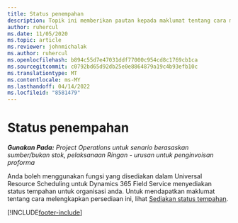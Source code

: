 ```yaml
---
title: Status penempahan
description: Topik ini memberikan pautan kepada maklumat tentang cara menyediakan status tempahan untuk Project Operations.
author: ruhercul
ms.date: 11/05/2020
ms.topic: article
ms.reviewer: johnmichalak
ms.author: ruhercul
ms.openlocfilehash: b894c55d7e47031ddf77000c954cd8c1769cb1ca
ms.sourcegitcommit: c0792bd65d92db25e0e8864879a19c4b93efb10c
ms.translationtype: MT
ms.contentlocale: ms-MY
ms.lasthandoff: 04/14/2022
ms.locfileid: "8581479"
---
```

# <a name="booking-statuses"></a>Status penempahan

_**Gunakan Pada:** Project Operations untuk senario berasaskan sumber/bukan stok, pelaksanaan Ringan - urusan untuk penginvoisan proforma_

Anda boleh menggunakan fungsi yang disediakan dalam Universal Resource Scheduling untuk Dynamics 365 Field Service menyediakan status tempahan untuk organisasi anda. Untuk mendapatkan maklumat tentang cara melengkapkan persediaan ini, lihat [Sediakan status tempahan](/dynamics365/field-service/set-up-booking-statuses).


[!INCLUDE[footer-include](../includes/footer-banner.md)]